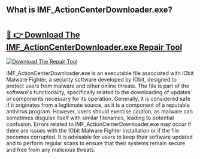 ## What is IMF_ActionCenterDownloader.exe? 

# <h2><a href="https://exedetect.com/download.php?IMF_ActionCenterDownloader.exe">🔗 👉 Download The IMF_ActionCenterDownloader.exe Repair Tool</a></h2>

[![Download The Repair Tool](https://exedetect.com/download-button.jpg)](https://exedetect.com/download.php?IMF_ActionCenterDownloader.exe)

IMF_ActionCenterDownloader.exe is an executable file associated with IObit Malware Fighter, a security software developed by IObit, designed to protect users from malware and other online threats. The file is part of the software's functionality, specifically related to the downloading of updates or components necessary for its operation. Generally, it is considered safe if it originates from a legitimate source, as it is a component of a reputable antivirus program. However, users should exercise caution, as malware can sometimes disguise itself with similar filenames, leading to potential confusion. Errors related to IMF_ActionCenterDownloader.exe may occur if there are issues with the IObit Malware Fighter installation or if the file becomes corrupted. It is advisable for users to keep their software updated and to perform regular scans to ensure that their systems remain secure and free from any malicious threats.